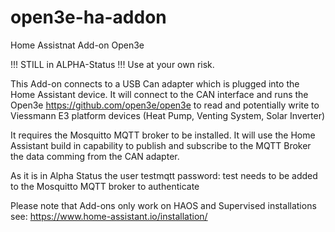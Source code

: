 # open3e-ha-addon
Home Assistnat Add-on Open3e

!!! STILL in ALPHA-Status !!! Use at your own risk. 

This Add-on connects to a USB Can adapter which is plugged into the Home Assistant device. It will connect to the CAN interface and runs the Open3e https://github.com/open3e/open3e to read and potentially write to Viessmann E3 platform devices (Heat Pump, Venting System, Solar Inverter)

It requires the Mosquitto MQTT broker to be installed. It will use the Home Assistant build in capability to publish and subscribe to the MQTT Broker the data comming from the CAN adapter. 

As it is in Alpha Status the user testmqtt password: test needs to be added to the Mosquitto MQTT broker to authenticate

Please note that Add-ons only work on HAOS and Supervised installations see: https://www.home-assistant.io/installation/ 